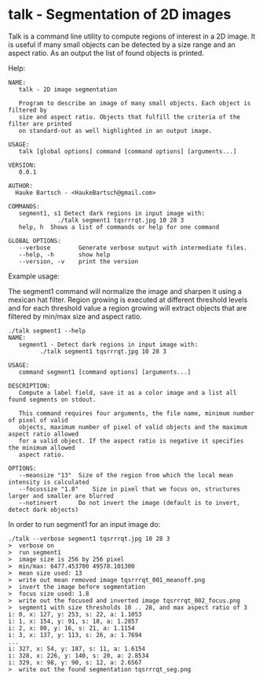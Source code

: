 talk - Segmentation of 2D images
==================================

Talk is a command line utility to compute regions of interest in a 2D image. It is useful if many small
objects can be detected by a size range and an aspect ratio. As an output the list of found objects is
printed.

Help:

```
NAME:
   talk - 2D image segmentation

   Program to describe an image of many small objects. Each object is filtered by
   size and aspect ratio. Objects that fulfill the criteria of the filter are printed
   on standard-out as well highlighted in an output image.

USAGE:
   talk [global options] command [command options] [arguments...]

VERSION:
   0.0.1

AUTHOR:
  Hauke Bartsch - <HaukeBartsch@gmail.com>

COMMANDS:
   segment1, s1	Detect dark regions in input image with:
		      ./talk segment1 tqsrrrqt.jpg 10 28 3
   help, h	Shows a list of commands or help for one command
   
GLOBAL OPTIONS:
   --verbose		Generate verbose output with intermediate files.
   --help, -h		show help
   --version, -v	print the version
```

Example usage:

The segment1 command will normalize the image and sharpen it using a mexican hat filter. Region growing is executed at different threshold levels and for each threshold value a region growing will extract objects that are filtered by min/max size and aspect ratio.

```
./talk segment1 --help
NAME:
   segment1 - Detect dark regions in input image with:
         ./talk segment1 tqsrrrqt.jpg 10 28 3

USAGE:
   command segment1 [command options] [arguments...]

DESCRIPTION:
   Compute a label field, save it as a color image and a list all found segments on stdout.

   This command requires four arguments, the file name, minimum number of pixel of valid
   objects, maximum number of pixel of valid objects and the maximum aspect ratio allowed
   for a valid object. If the aspect ratio is negative it specifies the minimum allowed
   aspect ratio.

OPTIONS:
   --meansize "13"	Size of the region from which the local mean intensity is calculated
   --focussize "1.8"	Size in pixel that we focus on, structures larger and smaller are blurred
   --notinvert 		Do not invert the image (default is to invert, detect dark objects)
```

In order to run segment1 for an input image do:

```
./talk --verbose segment1 tqsrrrqt.jpg 10 28 3
>  verbose on
>  run segment1
>  image size is 256 by 256 pixel
>  min/max: 6477.453700 49578.101300
>  mean size used: 13
>  write out mean removed image tqsrrrqt_001_meanoff.png
>  invert the image before segmentation
>  focus size used: 1.8
>  write out the focused and inverted image tqsrrrqt_002_focus.png
>  segment1 with size thresholds 10 .. 28, and max aspect ratio of 3
i: 0, x: 127, y: 253, s: 22, a: 1.1053
i: 1, x: 154, y: 91, s: 18, a: 1.2857
i: 2, x: 80, y: 16, s: 21, a: 1.1154
i: 3, x: 137, y: 113, s: 26, a: 1.7694
...
i: 327, x: 54, y: 187, s: 11, a: 1.6154
i: 328, x: 226, y: 140, s: 20, a: 2.8534
i: 329, x: 98, y: 90, s: 12, a: 2.6567
>  write out the found segmentation tqsrrrqt_seg.png
```